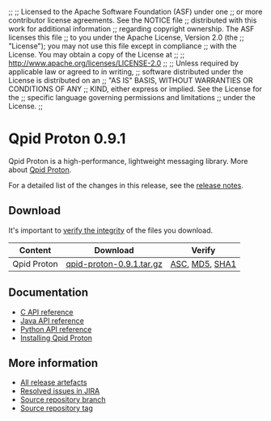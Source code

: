 ;;
;; Licensed to the Apache Software Foundation (ASF) under one
;; or more contributor license agreements.  See the NOTICE file
;; distributed with this work for additional information
;; regarding copyright ownership.  The ASF licenses this file
;; to you under the Apache License, Version 2.0 (the
;; "License"); you may not use this file except in compliance
;; with the License.  You may obtain a copy of the License at
;; 
;;   http://www.apache.org/licenses/LICENSE-2.0
;; 
;; Unless required by applicable law or agreed to in writing,
;; software distributed under the License is distributed on an
;; "AS IS" BASIS, WITHOUT WARRANTIES OR CONDITIONS OF ANY
;; KIND, either express or implied.  See the License for the
;; specific language governing permissions and limitations
;; under the License.
;;

<script type="text/javascript">
  _deferredFunctions.push(function() {
      if ("0.9.1" === "{{current_proton_release}}") {
          _modifyCurrentReleaseLinks();
      }
  });
</script>

# Qpid Proton 0.9.1

Qpid Proton is a high-performance, lightweight messaging library. More
about [Qpid Proton]({{site_url}}/proton/index.html).

For a detailed list of the changes in this release, see the [release
notes](release-notes.html).

## Download

It's important to [verify the
integrity]({{site_url}}/download.html#verify-what-you-download) of the
files you download.

| Content | Download | Verify |
| ------- | -------- | ------ |
| Qpid Proton | [qpid-proton-0.9.1.tar.gz](http://archive.apache.org/dist/qpid/proton/0.9.1/qpid-proton-0.9.1.tar.gz) | [ASC](https://archive.apache.org/dist/qpid/proton/0.9.1/qpid-proton-0.9.1.tar.gz.asc), [MD5](https://archive.apache.org/dist/qpid/proton/0.9.1/qpid-proton-0.9.1.tar.gz.md5), [SHA1](https://archive.apache.org/dist/qpid/proton/0.9.1/qpid-proton-0.9.1.tar.gz.sha) |

## Documentation

<div class="two-column" markdown="1">

 - [C API reference](proton/c/api/files.html)
 - [Java API reference](proton/java/api/index.html)
 - [Python API reference](proton/python/api/index.html)
 - [Installing Qpid Proton](https://git-wip-us.apache.org/repos/asf?p=qpid-proton.git;a=blob_plain;f=INSTALL.md;hb=0.9.1)

</div>

## More information

 - [All release artefacts](http://archive.apache.org/dist/qpid/proton/0.9.1)
 - [Resolved issues in JIRA](https://issues.apache.org/jira/issues/?jql=project+%3D+PROTON+AND+fixVersion+%3D+%270.9.1%27+ORDER+BY+priority+DESC)
 - [Source repository branch](https://git-wip-us.apache.org/repos/asf?p=qpid-proton.git;a=tree;hb=0.9.1)
 - [Source repository tag](https://git-wip-us.apache.org/repos/asf?p=qpid-proton.git;a=tag;h=0.9.1)
